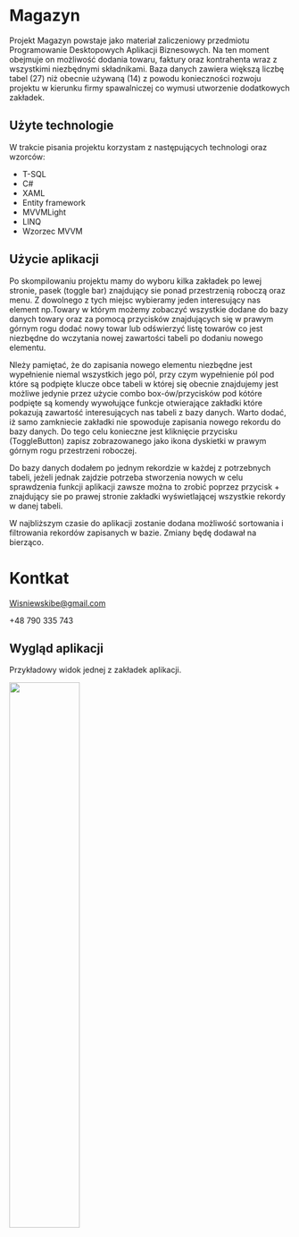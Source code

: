 # Magazyn
Projekt Magazyn powstaje jako materiał zaliczeniowy przedmiotu Programowanie Desktopowych Aplikacji Biznesowych.
Na ten moment obejmuje on możliwość dodania towaru, faktury oraz kontrahenta wraz z wszystkimi niezbędnymi składnikami.
Baza danych zawiera większą liczbę tabel (27) niż obecnie używaną (14) z powodu konieczności rozwoju projektu w kierunku firmy spawalniczej 
co wymusi utworzenie dodatkowych zakładek.

## Użyte technologie
W trakcie pisania projektu korzystam z następujących technologi oraz wzorców:
<ul>
  <li>T-SQL</li>
  <li>C#</li>
  <li>XAML</li>
  <li>Entity framework</li>
  <li>MVVMLight</li>
  <li>LINQ</li>
  <li>Wzorzec MVVM</li>
</ul>

## Użycie aplikacji
Po skompilowaniu projektu mamy do wyboru kilka zakładek po lewej stronie, pasek (toggle bar) znajdujący sie ponad przestrzenią roboczą oraz menu.
Z dowolnego z tych miejsc wybieramy jeden interesujący nas element np.Towary w którym możemy zobaczyć wszystkie dodane do bazy danych towary oraz za pomocą przycisków znajdujących się w prawym górnym rogu
dodać nowy towar lub odświerzyć listę towarów co jest niezbędne do wczytania nowej zawartości tabeli po dodaniu nowego elementu.

Nleży pamiętać, że do zapisania nowego elementu niezbędne jest wypełnienie niemal wszystkich jego pól, przy czym wypełnienie pól pod które są podpięte klucze obce tabeli w której się obecnie znajdujemy 
jest możliwe jedynie przez użycie combo box-ów/przycisków pod kótóre podpięte są komendy wywołujące funkcje otwierające zakładki które pokazują zawartość interesujących nas tabeli z bazy danych.
Warto dodać, iż samo zamkniecie zakładki nie spowoduje zapisania nowego rekordu do bazy danych. Do tego celu konieczne jest kliknięcie przycisku (ToggleButton) zapisz zobrazowanego jako ikona dyskietki w 
prawym górnym rogu przestrzeni roboczej.

Do bazy danych dodałem po jednym rekordzie w każdej z potrzebnych tabeli, jeżeli jednak zajdzie potrzeba stworzenia nowych w celu sprawdzenia funkcji aplikacji zawsze można to zrobić poprzez przycisk + 
znajdujący sie po prawej stronie zakładki wyświetlającej wszystkie rekordy w danej tabeli.

W najbliższym czasie do aplikacji zostanie dodana możliwość sortowania i filtrowania rekordów zapisanych w bazie. Zmiany będę dodawał na bierząco.

# Kontkat
Wisniewskibe@gmail.com

+48 790 335 743

## Wygląd aplikacji
Przykładowy widok jednej z zakładek aplikacji.

<img src="https://github.com/TadeuszWisniewski/Prezentacja/assets/143537984/7e877ece-86bd-4a16-a03a-8d25debe413f" width="50%" height="50%"></imp>


